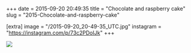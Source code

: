 +++
date = 2015-09-20 20:49:35
title = "Chocolate and raspberry cake"
slug = "2015-Chocolate-and-raspberry-cake"

[extra]
image = "/2015-09-20_20-49-35_UTC.jpg"
instagram = "https://instagram.com/p/73c2PDoIJk"
+++

<img src="/2015-09-20_20-49-35_UTC.jpg" />
